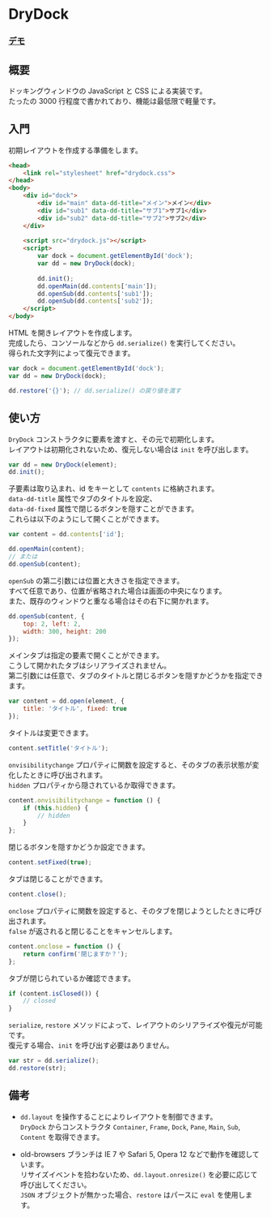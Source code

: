 # DryDock

### [デモ](https://yuru4c.github.io/dry-dock/index.html)

## 概要
ドッキングウィンドウの JavaScript と CSS による実装です。  
たったの 3000 行程度で書かれており、機能は最低限で軽量です。

## 入門
初期レイアウトを作成する準備をします。
```html
<head>
	<link rel="stylesheet" href="drydock.css">
</head>
<body>
	<div id="dock">
		<div id="main" data-dd-title="メイン">メイン</div>
		<div id="sub1" data-dd-title="サブ1">サブ1</div>
		<div id="sub2" data-dd-title="サブ2">サブ2</div>
	</div>
	
	<script src="drydock.js"></script>
	<script>
		var dock = document.getElementById('dock');
		var dd = new DryDock(dock);
		
		dd.init();
		dd.openMain(dd.contents['main']);
		dd.openSub(dd.contents['sub1']);
		dd.openSub(dd.contents['sub2']);
	</script>
</body>
```

HTML を開きレイアウトを作成します。  
完成したら、コンソールなどから `dd.serialize()` を実行してください。  
得られた文字列によって復元できます。
```javascript
var dock = document.getElementById('dock');
var dd = new DryDock(dock);

dd.restore('{}'); // dd.serialize() の戻り値を渡す
```

## 使い方
`DryDock` コンストラクタに要素を渡すと、その元で初期化します。  
レイアウトは初期化されないため、復元しない場合は `init` を呼び出します。
```javascript
var dd = new DryDock(element);
dd.init();
```

子要素は取り込まれ、id をキーとして `contents` に格納されます。  
`data-dd-title` 属性でタブのタイトルを設定、  
`data-dd-fixed` 属性で閉じるボタンを隠すことができます。  
これらは以下のようにして開くことができます。
```javascript
var content = dd.contents['id'];

dd.openMain(content);
// または
dd.openSub(content);
```

`openSub` の第二引数には位置と大きさを指定できます。  
すべて任意であり、位置が省略された場合は画面の中央になります。  
また、既存のウィンドウと重なる場合はその右下に開かれます。
```javascript
dd.openSub(content, {
	top: 2, left: 2,
	width: 300, height: 200
});
```

メインタブは指定の要素で開くことができます。  
こうして開かれたタブはシリアライズされません。  
第二引数には任意で、タブのタイトルと閉じるボタンを隠すかどうかを指定できます。
```javascript
var content = dd.open(element, {
	title: 'タイトル', fixed: true
});
```

タイトルは変更できます。
```javascript
content.setTitle('タイトル');
```

`onvisibilitychange` プロパティに関数を設定すると、そのタブの表示状態が変化したときに呼び出されます。  
`hidden` プロパティから隠されているか取得できます。
```javascript
content.onvisibilitychange = function () {
	if (this.hidden) {
		// hidden
	}
};
```

閉じるボタンを隠すかどうか設定できます。
```javascript
content.setFixed(true);
```

タブは閉じることができます。
```javascript
content.close();
```

`onclose` プロパティに関数を設定すると、そのタブを閉じようとしたときに呼び出されます。  
`false` が返されると閉じることをキャンセルします。
```javascript
content.onclose = function () {
	return confirm('閉じますか？');
};
```

タブが閉じられているか確認できます。
```javascript
if (content.isClosed()) {
	// closed
}
```

`serialize`, `restore` メソッドによって、レイアウトのシリアライズや復元が可能です。  
復元する場合、`init` を呼び出す必要はありません。
```javascript
var str = dd.serialize();
dd.restore(str);
```

## 備考
- `dd.layout` を操作することによりレイアウトを制御できます。  
`DryDock` からコンストラクタ `Container`, `Frame`, `Dock`, `Pane`, `Main`, `Sub`, `Content` を取得できます。

- old-browsers ブランチは IE 7 や Safari 5, Opera 12 などで動作を確認しています。  
リサイズイベントを拾わないため、`dd.layout.onresize()` を必要に応じて呼び出してください。  
`JSON` オブジェクトが無かった場合、`restore` はパースに `eval` を使用します。
